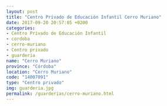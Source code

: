 ```yaml
---
layout: post
title: "Centro Privado de Educación Infantil Cerro Muriano"
date: 2017-09-20 20:57:05 +0200
categories:
- Centro Privado de Educación Infantil
- cordoba
- cerro-muriano
- Centro privado
- guarderia
name: "Cerro Muriano"
province: "Córdoba"
location: "Cerro Muriano"
code: "14007091"
type: "Centro privado"
img: guarderia.jpg
permalink: /guarderias/cerro-muriano.html
---
```

